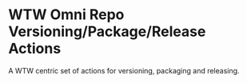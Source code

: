 # WTW Omni Repo Versioning/Package/Release Actions

A WTW centric set of actions for versioning, packaging and releasing.
